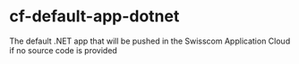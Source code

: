 # cf-default-app-dotnet
The default .NET app that will be pushed in the Swisscom Application Cloud if no source code is provided
